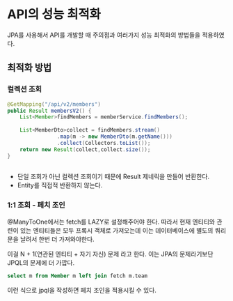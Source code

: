 # API의 성능 최적화

<p> JPA를 사용해서 API를 개발할 때 주의점과 여러가지 성능 최적화의 방법들을 적용하였다. </p>

## 최적화 방법

### 컬렉션 조회

```java
@GetMapping("/api/v2/members")
public Result membersV2() {
	List<Member>findMembers = memberService.findMembers();
	
	List<MemberDto>collect = findMembers.stream()
				.map(m -> new MemberDto(m.getName()))
				.collect(Collectors.toList());
	return new Result(collect,collect.size());
}
	
```
* 단일 조회가 아닌 컬렉션 조회이기 때문에 Result 제네릭을 만들어 반환한다.
* Entity를 직접적 반환하지 않는다.

### 1:1 조회 - 페치 조인
@ManyToOne에서는 fetch를 LAZY로 설정해주어야 한다.
따라서 현재 엔티티와 관련이 있는 엔티티들은 모두 프록시 객체로 가져오는데
이는 데이터베이스에 별도의 쿼리문을 날려서 한번 더 가져와야한다.

이걸 N + 1(연관된 엔티티 + 자기 자신) 문제 라고 한다.
이는 JPA의 문제라기보단 JPQL의 문제에 더 가깝다.

```sql
select m from Member m left join fetch m.team
```

이런 식으로 jpql을 작성하면 페치 조인을 적용시킬 수 있다.
